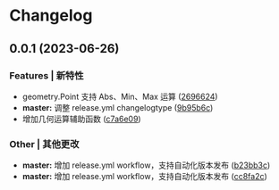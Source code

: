# Changelog

## 0.0.1 (2023-06-26)


### Features | 新特性

* geometry.Point 支持 Abs、Min、Max 运算 ([2696624](https://github.com/kercylan98/minotaur/commit/269662486bfd8c0b9436c081e7c73dc5410c5b2e))
* **master:** 调整 release.yml changelogtype ([9b95b6c](https://github.com/kercylan98/minotaur/commit/9b95b6cdc76e548108aa355a9f6f61fbd6f0b637))
* 增加几何运算辅助函数 ([c7a6e09](https://github.com/kercylan98/minotaur/commit/c7a6e09926013a6278117dcdb5293815660d1e45))


### Other | 其他更改

* **master:** 增加 release.yml workflow，支持自动化版本发布 ([b23bb3c](https://github.com/kercylan98/minotaur/commit/b23bb3c039df804808a6108685f322186eb05886))
* **master:** 增加 release.yml workflow，支持自动化版本发布 ([cc8fa2c](https://github.com/kercylan98/minotaur/commit/cc8fa2c7b8f1e3eaffce3de98f6803408bb24b4c))

